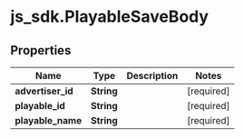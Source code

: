 # js_sdk.PlayableSaveBody

## Properties
Name | Type | Description | Notes
------------ | ------------- | ------------- | -------------
**advertiser_id** | **String** |  | [required] 
**playable_id** | **String** |  | [required] 
**playable_name** | **String** |  | [required] 

